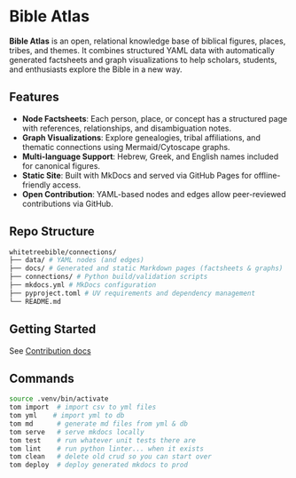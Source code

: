 # Bible Atlas

**Bible Atlas** is an open, relational knowledge base of biblical figures, places, tribes, and themes. It combines structured YAML data with automatically generated factsheets and graph visualizations to help scholars, students, and enthusiasts explore the Bible in a new way.

## Features

- **Node Factsheets**: Each person, place, or concept has a structured page with references, relationships, and disambiguation notes.
- **Graph Visualizations**: Explore genealogies, tribal affiliations, and thematic connections using Mermaid/Cytoscape graphs.
- **Multi-language Support**: Hebrew, Greek, and English names included for canonical figures.
- **Static Site**: Built with MkDocs and served via GitHub Pages for offline-friendly access.
- **Open Contribution**: YAML-based nodes and edges allow peer-reviewed contributions via GitHub.

## Repo Structure
```sh
whitetreebible/connections/
├── data/ # YAML nodes (and edges)
├── docs/ # Generated and static Markdown pages (factsheets & graphs)
├── connections/ # Python build/validation scripts
├── mkdocs.yml # MkDocs configuration
├── pyproject.toml # UV requirements and dependency management
└── README.md
```

## Getting Started
See [Contribution docs](docs/devs/contributing.md)

## Commands

```sh
source .venv/bin/activate
tom import  # import csv to yml files
tom yml    # import yml to db
tom md      # generate md files from yml & db
tom serve   # serve mkdocs locally
tom test    # run whatever unit tests there are
tom lint    # run python linter... when it exists
tom clean   # delete old crud so you can start over
tom deploy  # deploy generated mkdocs to prod
```